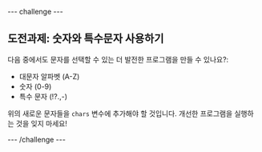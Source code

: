 --- challenge ---
## 도전과제: 숫자와 특수문자 사용하기
다음 중에서도 문자를 선택할 수 있는 더 발전한 프로그램을 만들 수 있나요?:

+ 대문자 알파벳 (A-Z)
+ 숫자 (0-9)
+ 특수 문자 (!?.,-)

위의 새로운 문자들을 `chars` 변수에 추가해야 할 것입니다. 개선한 프로그램을 실행하는 것을 잊지 마세요!




--- /challenge ---